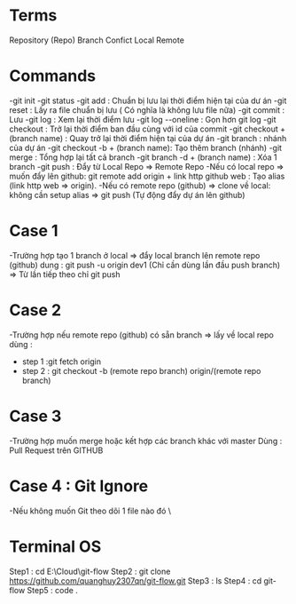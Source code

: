 
# Terms

Repository (Repo)
Branch
Confict
Local
Remote
# Commands

-git init
-git status
-git add : Chuẩn bị lưu lại thời điểm hiện tại của dư án
-git reset : Lấy ra file chuẩn bị lưu ( Có nghĩa là không lưu file nữa)
-git commit : Lưu 
-git log : Xem lại thời điểm lưu 
-git log --oneline : Gọn hơn git log
-git checkout : Trở lại thời điểm ban đầu cùng với id của commit
-git checkout + (branch name) : Quay trở lại thời điểm hiện tại của dự án
-git branch : nhánh của dự án
-git checkout -b + (branch name): Tạo thêm branch (nhánh)
-git merge : Tổng hợp lại tất cả branch
-git branch -d + (branch name) : Xóa 1 branch
-git push : Đẩy từ Local Repo => Remote Repo
-Nếu có local repo => muốn đẩy lên github:
git remote add origin + link http github web : Tạo alias (link http web => origin).
-Nếu có remote repo (github) => clone về local:
không cần setup alias => git push (Tự động đẩy dự án lên github)

# Case 1 
-Trường hợp tạo 1 branch ở local => đẩy local branch lên remote repo (github)
dung : git push -u origin dev1 (Chỉ cần dùng lần đầu push branch) => Từ lần tiếp theo chỉ git push

# Case 2
-Trường hợp nếu remote repo (github) có sẵn branch => lấy về local repo
dùng : 
- step 1 :git fetch origin 
- step 2 : git checkout -b (remote repo branch) origin/(remote repo branch)

# Case 3
-Trường hợp muốn merge hoặc kết hợp các branch khác với master
Dùng : Pull Request trên GITHUB

# Case 4 : Git Ignore
-Nếu không muốn Git theo dõi 1 file nào đó \

# Terminal OS
Step1 : cd E:\Cloud\git-flow
Step2 : git clone https://github.com/quanghuy2307qn/git-flow.git
Step3 : ls
Step4 : cd git-flow
Step5 : code .